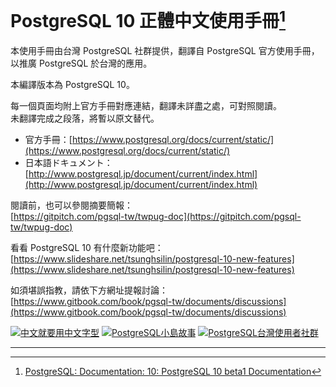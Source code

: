 # PostgreSQL 10 正體中文使用手冊[^1]

本使用手冊由台灣 PostgreSQL 社群提供，翻譯自 PostgreSQL 官方使用手冊，以推廣 PostgreSQL 於台灣的應用。

本編譯版本為 PostgreSQL 10。

每一個頁面均附上官方手冊對應連結，翻譯未詳盡之處，可對照閱讀。  
未翻譯完成之段落，將暫以原文替代。

* 官方手冊：[https://www.postgresql.org/docs/current/static/](https://www.postgresql.org/docs/current/static/)
* 日本語ドキュメント： [http://www.postgresql.jp/document/current/index.html](http://www.postgresql.jp/document/current/index.html)

閱讀前，也可以參閱摘要簡報：  
[https://gitpitch.com/pgsql-tw/twpug-doc](https://gitpitch.com/pgsql-tw/twpug-doc)

看看 PostgreSQL 10 有什麼新功能吧：  
[https://www.slideshare.net/tsunghsilin/postgresql-10-new-features](https://www.slideshare.net/tsunghsilin/postgresql-10-new-features)

如須堪誤指教，請依下方網址提報討論：  
[https://www.gitbook.com/book/pgsql-tw/documents/discussions](https://www.gitbook.com/book/pgsql-tw/documents/discussions)

[![中文就要用中文字型](https://img.shields.io/badge/Noto_CJK-GitBook_Plugin-brightgreen.svg)](https://plugins.gitbook.com/plugin/notocjk)
[![PostgreSQL小島故事](https://img.shields.io/badge/小島故事-PostgreSQL-blue.svg)](https://pgsql-tw.github.io/island/)
[![PostgreSQL台灣使用者社群](https://img.shields.io/badge/台灣使用者社群-PostgreSQL-blue.svg)](https://pgsql-tw.github.io/)

---

[^1]: [PostgreSQL: Documentation: 10: PostgreSQL 10 beta1 Documentation](https://www.postgresql.org/docs/10/static/index.html)


